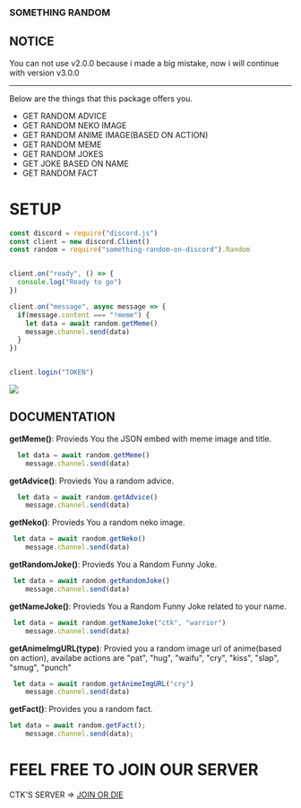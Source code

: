 ### SOMETHING RANDOM


## NOTICE
You can not use v2.0.0 because i made a big mistake, now i will continue with version v3.0.0

___

Below are the things that this package offers you.

  - GET RANDOM ADVICE
  - GET RANDOM NEKO IMAGE
  - GET RANDOM ANIME IMAGE(BASED ON ACTION)
  - GET RANDOM MEME
  - GET RANDOM JOKES
  - GET JOKE BASED ON NAME
  - GET RANDOM FACT
  
  
  
# SETUP
```js
const discord = require("discord.js")
const client = new discord.Client()
const random = require("something-random-on-discord").Random


client.on("ready", () => {
  console.log("Ready to go")
})

client.on("message", async message => {
  if(message.content === "!meme") {
    let data = await random.getMeme()
    message.channel.send(data)
  }
})


client.login("TOKEN")

```
![](https://cdn.discordapp.com/attachments/636154061724450826/735083464994455593/unknown.png)


## DOCUMENTATION

**getMeme()**: Provieds You the JSON embed with meme image and title.
```js
  let data = await random.getMeme()
    message.channel.send(data)
```

**getAdvice()**: Provieds You a random advice.
```js
  let data = await random.getAdvice()
    message.channel.send(data)
```

**getNeko()**: Provieds You a random neko image.
```js
 let data = await random.getNeko()
    message.channel.send(data)
```

**getRandomJoke()**: Provieds You a Random Funny Joke.
```js
 let data = await random.getRandomJoke()
    message.channel.send(data)
```

**getNameJoke()**: Provieds You a Random Funny Joke related to your name.
```js
 let data = await random.getNameJoke("ctk", "warrior")
    message.channel.send(data)
```

**getAnimeImgURL(type)**: Provied you a random image url of anime(based on action), availabe actions are "pat", "hug", "waifu", "cry", "kiss", "slap", "smug", "punch"
```js
 let data = await random.getAnimeImgURL("cry")
    message.channel.send(data)
```

**getFact()**: Provides you a random fact.
```js
let data = await random.getFact();
    message.channel.send(data);
```




# FEEL FREE TO JOIN OUR SERVER

CTK'S SERVER => [JOIN OR DIE](https://withwin.in/dbd)
